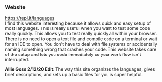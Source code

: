 ### Website
https://repl.it/languages
</br>
I find this website interesting because it allows quick and easy setup of most languages. This is really useful when you want to test some code really quickly. This allows you to test really quickly all within your browser. There is no need to open a text file and compile code on a terminal or wait for an IDE to open. You don't have to deal with file systems or accidentally naming something wrong that crashes your code. This website takes care of the setup and lets you code immediately so your work flow isn't interrupted.


__Allie Goss 2/12/20 Edit:__   The way this site organizes the languages, gives brief descriptions, and sets up a basic files for you is super helpful. 